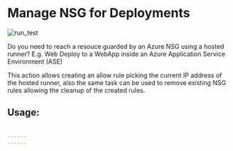 # Manage NSG for Deployments

![run_test](https://github.com/venura9/manage-nsg/workflows/run_test/badge.svg)

Do you need to reach a resouce guarded by an Azure NSG using a hosted runner?
E.g. Web Deploy to a WebApp inside an Azure Application Service Environment (ASE)

This action allows creating an allow rule picking the current IP address of the hosted runner, also the same task can be used to remove existing NSG rules allowing the cleanup of the created rules. 

## Usage:
```yaml

......
......

```
